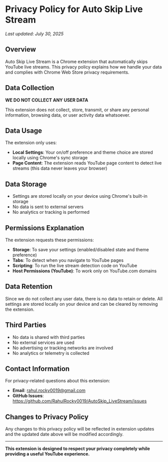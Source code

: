 # Privacy Policy for Auto Skip Live Stream

_Last updated: July 30, 2025_

## Overview

Auto Skip Live Stream is a Chrome extension that automatically skips YouTube live streams. This privacy policy explains how we handle your data and complies with Chrome Web Store privacy requirements.

## Data Collection

**WE DO NOT COLLECT ANY USER DATA**

This extension does not collect, store, transmit, or share any personal information, browsing data, or user activity data whatsoever.

## Data Usage

The extension only uses:

-   **Local Settings**: Your on/off preference and theme choice are stored locally using Chrome's sync storage
-   **Page Content**: The extension reads YouTube page content to detect live streams (this data never leaves your browser)

## Data Storage

-   Settings are stored locally on your device using Chrome's built-in storage
-   No data is sent to external servers
-   No analytics or tracking is performed

## Permissions Explanation

The extension requests these permissions:

-   **Storage**: To save your settings (enabled/disabled state and theme preference)
-   **Tabs**: To detect when you navigate to YouTube pages
-   **Scripting**: To run the live stream detection code on YouTube
-   **Host Permissions (YouTube)**: To work only on YouTube.com domains

## Data Retention

Since we do not collect any user data, there is no data to retain or delete. All settings are stored locally on your device and can be cleared by removing the extension.

## Third Parties

-   No data is shared with third parties
-   No external services are used
-   No advertising or tracking networks are involved
-   No analytics or telemetry is collected

## Contact Information

For privacy-related questions about this extension:

-   **Email**: rahul.rocky0019@gmail.com
-   **GitHub Issues**: https://github.com/RahulRocky0019/AutoSkip_LiveStream/issues

## Changes to Privacy Policy

Any changes to this privacy policy will be reflected in extension updates and the updated date above will be modified accordingly.

---

**This extension is designed to respect your privacy completely while providing a useful YouTube experience.**
